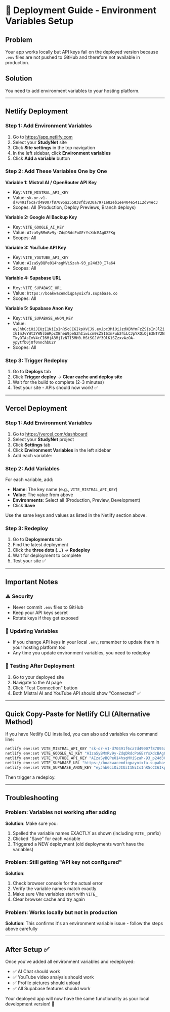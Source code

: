 # 🚀 Deployment Guide - Environment Variables Setup

## Problem
Your app works locally but API keys fail on the deployed version because `.env` files are not pushed to GitHub and therefore not available in production.

## Solution
You need to add environment variables to your hosting platform.

---

## Netlify Deployment

### Step 1: Add Environment Variables
1. Go to https://app.netlify.com
2. Select your **StudyNet** site
3. Click **Site settings** in the top navigation
4. In the left sidebar, click **Environment variables**
5. Click **Add a variable** button

### Step 2: Add These Variables One by One

**Variable 1: Mistral AI / OpenRouter API Key**
- Key: `VITE_MISTRAL_API_KEY`
- Value: `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`
- Scopes: All (Production, Deploy Previews, Branch deploys)

**Variable 2: Google AI Backup Key**
- Key: `VITE_GOOGLE_AI_KEY`
- Value: `AIzaSyBMmRv9y-ZdqDRdcPoGErYsXdcBAg0ZEKg`
- Scopes: All

**Variable 3: YouTube API Key**
- Key: `VITE_YOUTUBE_API_KEY`
- Value: `AIzaSyBQPe014hsgMViSzah-93_p24d30_I7a64`
- Scopes: All

**Variable 4: Supabase URL**
- Key: `VITE_SUPABASE_URL`
- Value: `https://boakwacemdiqpayoixfa.supabase.co`
- Scopes: All

**Variable 5: Supabase Anon Key**
- Key: `VITE_SUPABASE_ANON_KEY`
- Value: `eyJhbGciOiJIUzI1NiIsInR5cCI6IkpXVCJ9.eyJpc3MiOiJzdXBhYmFzZSIsInJlZiI6ImJvYWt3YWNlbWRpcXBheW9peGZhIiwicm9sZSI6ImFub24iLCJpYXQiOjE3NTY2NTkyOTAsImV4cCI6MjA3MjIzNTI5MH0.MStSGJVf3OlK1SZzxvAzOA-ypytfb0jOf0nnchbU2r`
- Scopes: All

### Step 3: Trigger Redeploy
1. Go to **Deploys** tab
2. Click **Trigger deploy** → **Clear cache and deploy site**
3. Wait for the build to complete (2-3 minutes)
4. Test your site - APIs should now work! ✅

---

## Vercel Deployment

### Step 1: Add Environment Variables
1. Go to https://vercel.com/dashboard
2. Select your **StudyNet** project
3. Click **Settings** tab
4. Click **Environment Variables** in the left sidebar
5. Add each variable:

### Step 2: Add Variables

For each variable, add:
- **Name**: The key name (e.g., `VITE_MISTRAL_API_KEY`)
- **Value**: The value from above
- **Environments**: Select all (Production, Preview, Development)
- Click **Save**

Use the same keys and values as listed in the Netlify section above.

### Step 3: Redeploy
1. Go to **Deployments** tab
2. Find the latest deployment
3. Click the **three dots (...)** → **Redeploy**
4. Wait for deployment to complete
5. Test your site ✅

---

## Important Notes

### ⚠️ Security
- Never commit `.env` files to GitHub
- Keep your API keys secret
- Rotate keys if they get exposed

### 🔄 Updating Variables
- If you change API keys in your local `.env`, remember to update them in your hosting platform too
- Any time you update environment variables, you need to redeploy

### 🧪 Testing After Deployment
1. Go to your deployed site
2. Navigate to the AI page
3. Click "Test Connection" button
4. Both Mistral AI and YouTube API should show "Connected" ✅

---

## Quick Copy-Paste for Netlify CLI (Alternative Method)

If you have Netlify CLI installed, you can also add variables via command line:

```bash
netlify env:set VITE_MISTRAL_API_KEY "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"
netlify env:set VITE_GOOGLE_AI_KEY "AIzaSyBMmRv9y-ZdqDRdcPoGErYsXdcBAg0ZEKg"
netlify env:set VITE_YOUTUBE_API_KEY "AIzaSyBQPe014hsgMViSzah-93_p24d30_I7a64"
netlify env:set VITE_SUPABASE_URL "https://boakwacemdiqpayoixfa.supabase.co"
netlify env:set VITE_SUPABASE_ANON_KEY "eyJhbGciOiJIUzI1NiIsInR5cCI6IkpXVCJ9.eyJpc3MiOiJzdXBhYmFzZSIsInJlZiI6ImJvYWt3YWNlbWRpcXBheW9peGZhIiwicm9sZSI6ImFub24iLCJpYXQiOjE3NTY2NTkyOTAsImV4cCI6MjA3MjIzNTI5MH0.MStSGJVf3OlK1SZzxvAzOA-ypytfb0jOf0nnchbU2r"
```

Then trigger a redeploy.

---

## Troubleshooting

### Problem: Variables not working after adding
**Solution**: Make sure you:
1. Spelled the variable names EXACTLY as shown (including `VITE_` prefix)
2. Clicked "Save" for each variable
3. Triggered a NEW deployment (old deployments won't have the variables)

### Problem: Still getting "API key not configured"
**Solution**: 
1. Check browser console for the actual error
2. Verify the variable names match exactly
3. Make sure Vite variables start with `VITE_`
4. Clear browser cache and try again

### Problem: Works locally but not in production
**Solution**: This confirms it's an environment variable issue - follow the steps above carefully

---

## After Setup ✅

Once you've added all environment variables and redeployed:
- ✅ AI Chat should work
- ✅ YouTube video analysis should work
- ✅ Profile pictures should upload
- ✅ All Supabase features should work

Your deployed app will now have the same functionality as your local development version! 🎉
